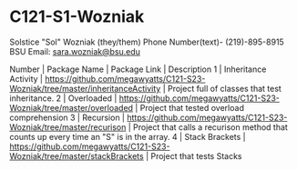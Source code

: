 # C121-S1-Wozniak
Solstice "Sol" Wozniak (they/them)
Phone Number(text)- (219)-895-8915
BSU Email: sara.wozniak@bsu.edu

Number | Package Name | Package Link | Description
1 | Inheritance Activity | https://github.com/megawyatts/C121-S23-Wozniak/tree/master/inheritanceActivity | Project full of classes that test inheritance.
2 | Overloaded | https://github.com/megawyatts/C121-S23-Wozniak/tree/master/overloaded | Project that tested overload comprehension
3 | Recursion |  https://github.com/megawyatts/C121-S23-Wozniak/tree/master/recurison | Project that calls a recurison method that counts up every time an "S" is in the array. 
4 | Stack Brackets | https://github.com/megawyatts/C121-S23-Wozniak/tree/master/stackBrackets | Project that tests Stacks
